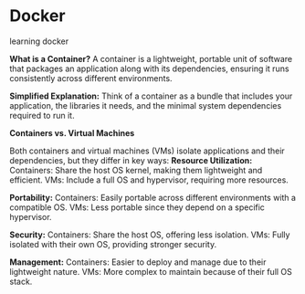# Docker
learning docker

**What is a Container?**
A container is a lightweight, portable unit of software that packages an application along with its dependencies, ensuring it runs consistently across different environments.

**Simplified Explanation:**
Think of a container as a bundle that includes your application, the libraries it needs, and the minimal system dependencies required to run it.


**Containers vs. Virtual Machines**

Both containers and virtual machines (VMs) isolate applications and their dependencies, but they differ in key ways:
**Resource Utilization:**
    Containers: Share the host OS kernel, making them lightweight and efficient.
    VMs: Include a full OS and hypervisor, requiring more resources.

**Portability:**
    Containers: Easily portable across different environments with a compatible OS.
    VMs: Less portable since they depend on a specific hypervisor.

**Security:**
    Containers: Share the host OS, offering less isolation.
    VMs: Fully isolated with their own OS, providing stronger security.

**Management:**
    Containers: Easier to deploy and manage due to their lightweight nature.
    VMs: More complex to maintain because of their full OS stack.